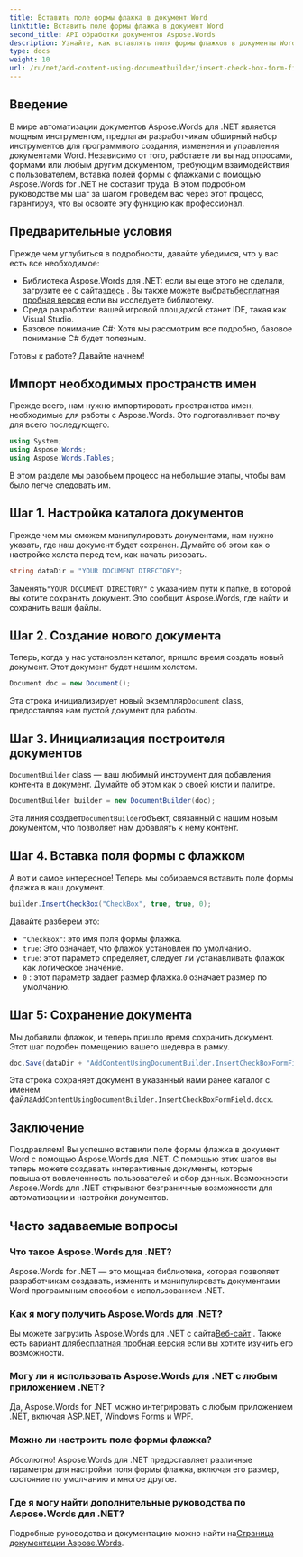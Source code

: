```yaml
---
title: Вставить поле формы флажка в документ Word
linktitle: Вставить поле формы флажка в документ Word
second_title: API обработки документов Aspose.Words
description: Узнайте, как вставлять поля формы флажков в документы Word с помощью Aspose.Words для .NET, с помощью этого подробного пошагового руководства. Идеально подходит для разработчиков.
type: docs
weight: 10
url: /ru/net/add-content-using-documentbuilder/insert-check-box-form-field/
---
```

## Введение
В мире автоматизации документов Aspose.Words для .NET является мощным инструментом, предлагая разработчикам обширный набор инструментов для программного создания, изменения и управления документами Word. Независимо от того, работаете ли вы над опросами, формами или любым другим документом, требующим взаимодействия с пользователем, вставка полей формы с флажками с помощью Aspose.Words for .NET не составит труда. В этом подробном руководстве мы шаг за шагом проведем вас через этот процесс, гарантируя, что вы освоите эту функцию как профессионал.

## Предварительные условия

Прежде чем углубиться в подробности, давайте убедимся, что у вас есть все необходимое:

-  Библиотека Aspose.Words для .NET: если вы еще этого не сделали, загрузите ее с сайта[здесь](https://releases.aspose.com/words/net/) . Вы также можете выбрать[бесплатная пробная версия](https://releases.aspose.com/) если вы исследуете библиотеку.
- Среда разработки: вашей игровой площадкой станет IDE, такая как Visual Studio.
- Базовое понимание C#: Хотя мы рассмотрим все подробно, базовое понимание C# будет полезным.

Готовы к работе? Давайте начнем!

## Импорт необходимых пространств имен

Прежде всего, нам нужно импортировать пространства имен, необходимые для работы с Aspose.Words. Это подготавливает почву для всего последующего.

```csharp
using System;
using Aspose.Words;
using Aspose.Words.Tables;
```

В этом разделе мы разобьем процесс на небольшие этапы, чтобы вам было легче следовать им. 

## Шаг 1. Настройка каталога документов

Прежде чем мы сможем манипулировать документами, нам нужно указать, где наш документ будет сохранен. Думайте об этом как о настройке холста перед тем, как начать рисовать.

```csharp
string dataDir = "YOUR DOCUMENT DIRECTORY";
```

 Заменять`"YOUR DOCUMENT DIRECTORY"` с указанием пути к папке, в которой вы хотите сохранить документ. Это сообщит Aspose.Words, где найти и сохранить ваши файлы.

## Шаг 2. Создание нового документа

Теперь, когда у нас установлен каталог, пришло время создать новый документ. Этот документ будет нашим холстом.

```csharp
Document doc = new Document();
```

 Эта строка инициализирует новый экземпляр`Document` class, предоставляя нам пустой документ для работы.

## Шаг 3. Инициализация построителя документов

`DocumentBuilder` class — ваш любимый инструмент для добавления контента в документ. Думайте об этом как о своей кисти и палитре.

```csharp
DocumentBuilder builder = new DocumentBuilder(doc);
```

 Эта линия создает`DocumentBuilder`объект, связанный с нашим новым документом, что позволяет нам добавлять к нему контент.

## Шаг 4. Вставка поля формы с флажком

А вот и самое интересное! Теперь мы собираемся вставить поле формы флажка в наш документ.

```csharp
builder.InsertCheckBox("CheckBox", true, true, 0);
```

Давайте разберем это:
- `"CheckBox"`: это имя поля формы флажка.
- `true`: Это означает, что флажок установлен по умолчанию.
- `true`: этот параметр определяет, следует ли устанавливать флажок как логическое значение.
- `0` : этот параметр задает размер флажка.`0` означает размер по умолчанию.

## Шаг 5: Сохранение документа

Мы добавили флажок, и теперь пришло время сохранить документ. Этот шаг подобен помещению вашего шедевра в рамку.

```csharp
doc.Save(dataDir + "AddContentUsingDocumentBuilder.InsertCheckBoxFormField.docx");
```

 Эта строка сохраняет документ в указанный нами ранее каталог с именем файла`AddContentUsingDocumentBuilder.InsertCheckBoxFormField.docx`.

## Заключение

Поздравляем! Вы успешно вставили поле формы флажка в документ Word с помощью Aspose.Words для .NET. С помощью этих шагов вы теперь можете создавать интерактивные документы, которые повышают вовлеченность пользователей и сбор данных. Возможности Aspose.Words для .NET открывают безграничные возможности для автоматизации и настройки документов.

## Часто задаваемые вопросы

### Что такое Aspose.Words для .NET?

Aspose.Words for .NET — это мощная библиотека, которая позволяет разработчикам создавать, изменять и манипулировать документами Word программным способом с использованием .NET.

### Как я могу получить Aspose.Words для .NET?

 Вы можете загрузить Aspose.Words для .NET с сайта[Веб-сайт](https://releases.aspose.com/words/net/) . Также есть вариант для[бесплатная пробная версия](https://releases.aspose.com/) если вы хотите изучить его возможности.

### Могу ли я использовать Aspose.Words для .NET с любым приложением .NET?

Да, Aspose.Words for .NET можно интегрировать с любым приложением .NET, включая ASP.NET, Windows Forms и WPF.

### Можно ли настроить поле формы флажка?

Абсолютно! Aspose.Words для .NET предоставляет различные параметры для настройки поля формы флажка, включая его размер, состояние по умолчанию и многое другое.

### Где я могу найти дополнительные руководства по Aspose.Words для .NET?

 Подробные руководства и документацию можно найти на[Страница документации Aspose.Words](https://reference.aspose.com/words/net/).
